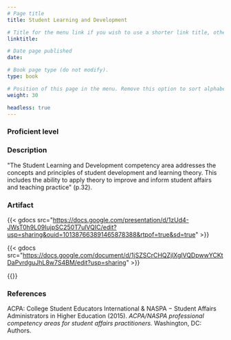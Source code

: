 ```yaml
---
# Page title
title: Student Learning and Development

# Title for the menu link if you wish to use a shorter link title, otherwise remove this option.
linktitle: 

# Date page published
date: 

# Book page type (do not modify).
type: book

# Position of this page in the menu. Remove this option to sort alphabetically.
weight: 30

headless: true
---
```

### Proficient level


### Description
"The Student Learning and Development competency area addresses the concepts and principles of student development and learning theory. This includes the ability to apply theory to improve and inform student affairs and teaching practice" (p.32).

### Artifact

{{< gdocs src="https://docs.google.com/presentation/d/1zUd4-JWsT0h9L09IujpSC250T7ulVQIC/edit?usp=sharing&ouid=101387663891465878388&rtpof=true&sd=true" >}}

{{< gdocs src="https://docs.google.com/document/d/1jSZSCrCHQZjlXglVQDpwwYCKtDaPvrdguJhL8w7S4BM/edit?usp=sharing" >}}

{{<embed-pdf src="uploads/history.pdf">}}






### References
ACPA: College Student Educators International & NASPA − Student Affairs Administrators in Higher Education (2015). *ACPA/NASPA professional competency areas for student affairs practitioners.* Washington, DC: Authors.

